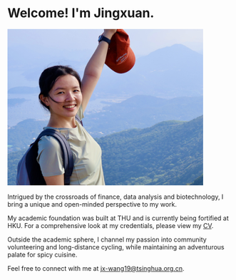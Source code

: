 # Welcome! I'm Jingxuan.

<img title="" src="me.jpeg" alt="" width="439" data-align="center">

Intrigued by the crossroads of finance, data analysis and biotechnology, I bring a unique and open-minded perspective to my work.

My academic foundation was built at THU and is currently being fortified at HKU. For a comprehensive look at my credentials, please view my [CV](CV/CV_Jingxuan_Wang.pdf).

Outside the academic sphere, I channel my passion into community volunteering and long-distance cycling, while maintaining an adventurous palate for spicy cuisine. 

Feel free to connect with me at [jx-wang19@tsinghua.org.cn](mailto:[jx-wang19@tsinghua.org.cn](mailto:jx-wang19@tsinghua.org.cn)).